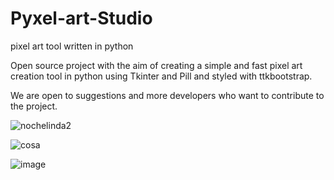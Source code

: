 # Pyxel-art-Studio
pixel art tool written in python


Open source project with the aim of creating a simple and fast pixel art creation tool in python using Tkinter and Pill and styled with ttkbootstrap.

We are open to suggestions and more developers who want to contribute to the project.

![nochelinda2](https://user-images.githubusercontent.com/86579760/229386582-7d41ba57-de39-4fc7-90ee-330d12434c69.png)


![cosa](https://user-images.githubusercontent.com/86579760/229386643-f56048b7-3b63-4cd6-85fb-1de6ced6f650.png)



![image](https://user-images.githubusercontent.com/86579760/229386104-25d66218-0eb0-461c-b973-a8fa3d8c5a81.png)
